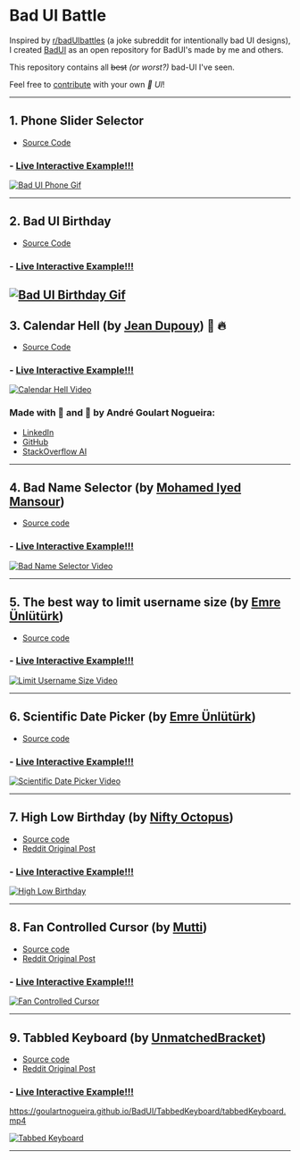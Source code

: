 # Bad UI Battle

Inspired by [r/badUIbattles](https://www.reddit.com/r/badUIbattles/) (a joke subreddit for intentionally bad UI designs), I created [BadUI](https://goulartnogueira.github.io/BadUI) as an open repository for BadUI's made by me and others.

This repository contains all ~~best~~ *(or worst?)* bad-UI I've seen.

Feel free to [contribute](https://github.com/GoulartNogueira/BadUI/pulls) with your own *💩 UI*!

---

## 1. Phone Slider Selector
- [Source Code](https://github.com/GoulartNogueira/BadUI/tree/master/Phone-Slider-Selector/BadUIPhone.html)
### - [Live Interactive Example!!!](https://goulartnogueira.github.io/BadUI/Phone-Slider-Selector/BadUIPhone.html)

<a href="./Phone-Slider-Selector/BadUIPhone.html" target="_blank">![Bad UI Phone Gif](./Phone-Slider-Selector/BadUI%20Phone%20Selector.gif)</a>

---

## 2. Bad UI Birthday
- [Source Code](https://github.com/GoulartNogueira/BadUI/tree/master/Date/BadUIDate.html)
### - [Live Interactive Example!!!](https://goulartnogueira.github.io/BadUI/Date/BadUIDate.html)
  

<a href="./Date/BadUIDate.html" target="_blank">![Bad UI Birthday Gif](./Date/Date.gif)</a>
---

## 3. Calendar Hell (by [Jean Dupouy](https://github.com/izeau)) 📅 ️‍🔥
- [Source Code](https://github.com/izeau/calendar-hell)
### - [Live Interactive Example!!!](https://goulartnogueira.github.io/BadUI/calendar-hell)

<a href="./calendar-hell" target="_blank">![Calendar Hell Video](./calendar-hell/calendar-hell-small.gif)</a>

### Made with 💩 and 💖 by André Goulart Nogueira:

- [LinkedIn](https://www.linkedin.com/in/andre-goulart/)
- [GitHub](https://github.com/GoulartNogueira)
- [StackOverflow AI](https://ai.stackexchange.com/users/49188/andre-goulart)

---

## 4. Bad Name Selector (by [Mohamed Iyed Mansour](https://github.com/imansour12))
- [Source code](https://github.com/GoulartNogueira/BadUI/tree/master/bad-name-selector)
### - [Live Interactive Example!!!](https://goulartnogueira.github.io/BadUI/bad-name-selector)
<a href="./calendar-hell" target="_blank">![Bad Name Selector Video](./bad-name-selector/bad-name-selector-demonstration.gif)</a>

---

## 5. The best way to limit username size (by [Emre Ünlütürk](https://github.com/i01000101))
- [Source code](https://github.com/i01000101/RedditBadUIBattles/tree/main/LimitUsernameSize)
### - [Live Interactive Example!!!](https://goulartnogueira.github.io/BadUI/LimitUsernameSize)
<a href="./LimitUsernameSize" target="_blank">![Limit Username Size Video](./LimitUsernameSize/limitUsernameSize.gif)</a>

---

## 6. Scientific Date Picker (by [Emre Ünlütürk](https://github.com/i01000101))
- [Source code](https://github.com/i01000101/RedditBadUIBattles/tree/main/)
### - [Live Interactive Example!!!](https://goulartnogueira.github.io/BadUI/ScientificDatePicker)
<a href="./ScientificDatePicker" target="_blank">![Scientific Date Picker Video](./ScientificDatePicker/datePicker.gif)</a>

---

## 7. High Low Birthday (by [Nifty Octopus](https://www.reddit.com/user/NiftyOctopus_/))
- [Source code](https://codepen.io/NiftyOctopus/pen/rNwRNYp)
- [Reddit Original Post](https://www.reddit.com/r/badUIbattles/comments/pycos8/a_fun_way_to_select_your_birthday/)
### - [Live Interactive Example!!!](https://goulartnogueira.github.io/BadUI/HighLowBirthday)
<a href="./HighLowBirthday" target="_blank">![High Low Birthday](./HighLowBirthday/A_fun_way_to_select_your_birthday_pycos8.gif)</a>

---

## 8. Fan Controlled Cursor (by [Mutti](https://github.com/themutti))
- [Source code](https://github.com/themutti/fan-controlled-cursor)
- [Reddit Original Post](https://www.reddit.com/r/badUIbattles/comments/ug4cbj/a_cursor_controlled_by_a_fan/)
### - [Live Interactive Example!!!](https://goulartnogueira.github.io/BadUI/FanControlledCursor)
<a href="./FanControlledCursor" target="_blank">![Fan Controlled Cursor](./FanControlledCursor/demo.gif)</a>

---

## 9. Tabbled Keyboard (by [UnmatchedBracket](https://replit.com/@UnmatchedBracket))
- [Source code](https://replit.com/@UnmatchedBracket/tabkeyboard?v=1)
- [Reddit Original Post](https://www.reddit.com/r/badUIbattles/comments/12995fm/tabbed_keyboard/)
### - [Live Interactive Example!!!](https://goulartnogueira.github.io/BadUI/TabbedKeyboard)

https://goulartnogueira.github.io/BadUI/TabbedKeyboard/tabbedKeyboard.mp4

<a href="./TabbedKeyboard" target="_blank">![Tabbed Keyboard](./TabbedKeyboard/tabbedKeyboard.gif)</a>

---
